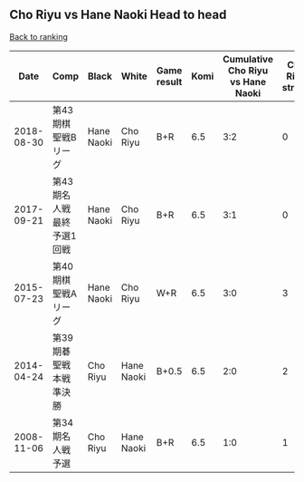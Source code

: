 ## Cho Riyu vs Hane Naoki Head to head

[Back to ranking](../../index.md)




| **Date** | **Comp** | **Black** | **White** | **Game result** | **Komi** | **Cumulative Cho Riyu vs Hane Naoki** | **Cho Riyu streak** | **Hane Naoki streak** | 
| --- | --- | --- | --- | --- | --- | --- | --- | --- |
| 2018-08-30 | 第43期棋聖戦Bリーグ | Hane Naoki | Cho Riyu | B+R | 6.5 | 3:2 | 0 | 2 | 
| 2017-09-21 | 第43期名人戦　最終予選1回戦 | Hane Naoki | Cho Riyu | B+R | 6.5 | 3:1 | 0 | 1 | 
| 2015-07-23 | 第40期棋聖戦Aリーグ | Hane Naoki | Cho Riyu | W+R | 6.5 | 3:0 | 3 | 0 | 
| 2014-04-24 | 第39期碁聖戦本戦準決勝 | Cho Riyu | Hane Naoki | B+0.5 | 6.5 | 2:0 | 2 | 0 | 
| 2008-11-06 | 第34期名人戦予選 | Cho Riyu | Hane Naoki | B+R | 6.5 | 1:0 | 1 | 0 |




